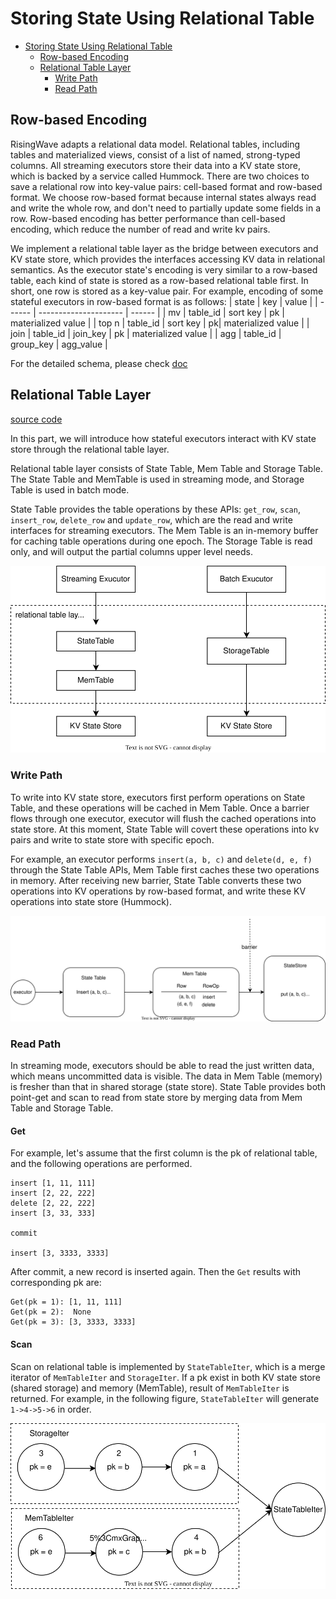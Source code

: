 # Storing State Using Relational Table

- [Storing State Using Relational Table](#storing-state-using-relational-table)
  - [Row-based Encoding](#row-based-encoding)
  - [Relational Table Layer](#relational-table-layer)
    - [Write Path](#write-path)
    - [Read Path](#read-path)

    

<!-- Created by https://github.com/ekalinin/github-markdown-toc -->

## Row-based Encoding

RisingWave adapts a relational data model. Relational tables, including tables and materialized views, consist of a list of named, strong-typed columns. All streaming executors store their data into a KV state store, which is backed by a service called Hummock. There are two choices to save a relational row into key-value pairs: cell-based format and row-based format. We choose row-based format because internal states always read and write the whole row, and don't need to partially update some fields in a row. Row-based encoding has better performance than cell-based encoding, which reduce the number of read and write kv pairs. 

We implement a relational table layer as the bridge between executors and KV state store, which provides the interfaces accessing KV data in relational semantics. As the executor state's encoding is very similar to a row-based table, each kind of state is stored as a row-based relational table first. In short, one row is stored as a key-value pair. For example, encoding of some stateful executors in row-based format is as follows:
| state | key | value |
| ------ | --------------------- | ------ |
| mv     | table_id \| sort key \| pk | materialized value |
| top n | table_id \| sort key \| pk| materialized value |
| join     | table_id \| join_key \| pk | materialized value |
| agg | table_id \| group_key | agg_value |

For the detailed schema, please check [doc](relational-table-schema.md)

<!-- Todo: link cconsistence hash doc and state table agg doc -->
## Relational Table Layer
[source code](https://github.com/risingwavelabs/risingwave/blob/4e66ca3d41435c64af26b5e0003258c4f7116822/src/storage/src/table/state_table.rs)

In this part, we will introduce how stateful executors interact with KV state store through the relational table layer.

Relational table layer consists of State Table, Mem Table and Storage Table. The State Table and MemTable is used in streaming mode, and Storage Table is used in batch mode. 

State Table provides the table operations by these APIs: `get_row`, `scan`, `insert_row`, `delete_row` and `update_row`, which are the read and write interfaces for streaming executors. The Mem Table is an in-memory buffer for caching table operations during one epoch. The Storage Table is read only, and will output the partial columns  upper level needs.


![Overview of Relational Table](../images/relational-table-layer/relational-table-01.svg)
### Write Path
To write into KV state store, executors first perform operations on State Table, and these operations will be cached in Mem Table. Once a barrier flows through one executor, executor will flush the cached operations into state store. At this moment, State Table will covert these operations into kv pairs and write to state store with specific epoch. 

For example, an executor performs `insert(a, b, c)` and `delete(d, e, f)` through the State Table APIs, Mem Table first caches these two operations in memory. After receiving new barrier, State Table converts these two operations into KV operations by row-based format, and write these KV operations into state store (Hummock).

![write example](../images/relational-table-layer/relational-table-03.svg)
### Read Path
In streaming mode, executors should be able to read the just written data, which means uncommitted data is visible. The data in Mem Table (memory) is fresher than that in shared storage (state store). State Table provides both point-get and scan to read from state store by merging data from Mem Table and Storage Table. 
#### Get
For example, let's assume that the first column is the pk of relational table, and the following operations are performed.
```
insert [1, 11, 111]
insert [2, 22, 222]
delete [2, 22, 222]
insert [3, 33, 333]

commit

insert [3, 3333, 3333]
```

After commit, a new record is inserted again. Then the `Get` results with corresponding pk are:
```
Get(pk = 1): [1, 11, 111]
Get(pk = 2):  None
Get(pk = 3): [3, 3333, 3333]
```

#### Scan
Scan on relational table is implemented by `StateTableIter`, which is a merge iterator of `MemTableIter` and `StorageIter`. If a pk exist in both KV state store (shared storage) and memory (MemTable), result of `MemTableIter` is returned. For example, in the  following figure, `StateTableIter` will generate `1->4->5->6` in order.

![Scan example](../images/relational-table-layer/relational-table-02.svg)
